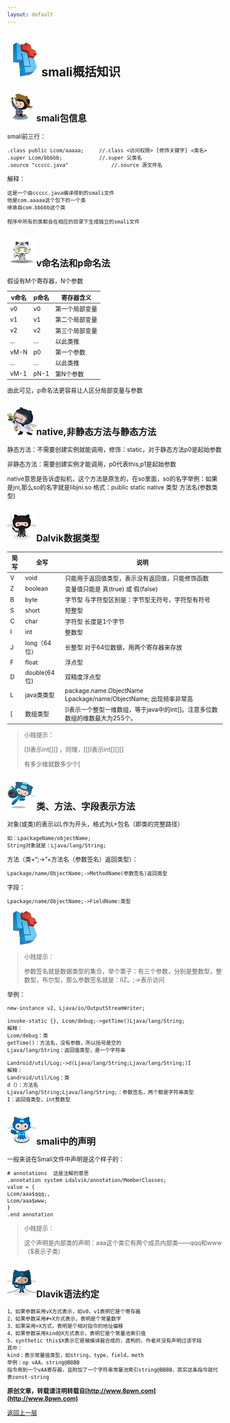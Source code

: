 ```yaml
---
layout: default
---
```

# ![](../img/hj.jpg)smali概括知识


## ![](../img/github8.png)smali包信息
smali前三行：
```
.class public Lcom/aaaaa;     //.class <访问权限> [修饰关键字] <类名>
.super Lcom/bbbbb;            //.super 父类名
.source "ccccc.java"              //.source 源文件名
```
解释：
```
这是一个由ccccc.java编译得到的smali文件
他是com.aaaaa这个包下的一个类
继承自com.bbbbb这个类

程序中所有的类都会在相应的目录下生成独立的smali文件
```
## ![](../img/github9.png)v命名法和p命名法

假设有M个寄存器，N个参数

| v命名 | p命名 | 寄存器含义 |
| ----- | ----- | ---------- |
| v0    | v0    |   第一个局部变量         |
| v1    | v1    |    第二个局部变量        |
| v2    | v2    |     第三个局部变量       |
| ...   | ...   |     以此类推       |
| vM-N  |   p0    |   第一个参数         |
| ...   |   ...    |     以此类推       |
| vM-1      |   pN-1    |    第N个参数        |

由此可见，p命名法更容易让人区分局部变量与参数
## ![](../img/github10.png)native,非静态方法与静态方法

静态方法：不需要创建实例就能调用，修饰：static，对于静态方法p0是起始参数

非静态方法：需要创建实例才能调用，p0代表this,p1是起始参数

native意思是告诉虚拟机，这个方法是原生的，在so里面，so的名字举例：如果是jni,那么so的名字就是libjni.so
格式：public static native 类型 方法名(参数类型)

## ![](../img/github11.png)Dalvik数据类型

| 简写 | 全写 | 说明 |
| ----- | ----- | ---------- |
| V  | void       |        只能用于返回值类型，表示没有返回值，只能修饰函数|
| Z  | boolean    |      变量值只能是 真(true) 或 假(false)|
| B  | byte      |          字节型    与字符型区别是：字节型无符号，字符型有符号|
| S  | short      |         短整型|
| C  | char      |          字符型    长度是1个字节|
| I  | int      |              整数型|
| J  | long（64位） |   长整型  对于64位数据，用两个寄存器来存放|
| F  | float      |           浮点型 |
| D  | double(64位) |  双精度浮点型|
| L  | java类类型   |      package.name.ObjectName Lpackage/name/ObjectName; 出现频率非常高|
| [   | 数组类型 | [I表示一个整型一维数组，等于java中的int[]。注意多位数数组的维数最大为255个。|

>小贱提示：
>
>[[I表示int[][] ，同理，[[[I表示int[][][]
>
>有多少维就数多少个[


## ![](../img/github12.png)类、方法、字段表示方法

对象(或类)的表示以L作为开头，格式为L+包名（即类的完整路径）
```
如：LpackageName/objectName;
String对象就是：Ljava/lang/String;
```
方法（类+“;->”+方法名（参数签名）返回类型）：
```
Lpackage/name/ObjectName;->MethodName(参数签名)返回类型
```
字段：
```
Lpackage/name/ObjectName;->FieldName:类型
```
![](../img/hj.jpg)
>小贱提示：
>
>参数签名就是数据类型的集合，举个栗子：有三个参数，分别是整数型，整数型，布尔型，那么参数签名就是：IIZ。;->表示访问


举例：
```
new-instance v2, Ljava/io/OutputStreamWriter;
```
```
invoke-static {}, Lcom/debug;->getTime()Ljava/lang/String;
解释：
Lcom/debug：类
getTime()：方法名，没有参数，所以括号是空的
Ljava/lang/String：返回值类型，是一个字符串
```
```
Landroid/util/Log;->d(Ljava/lang/String;Ljava/lang/String;)I
解释：
Landroid/util/Log：类
d（）：方法名
Ljava/lang/String;Ljava/lang/String;：参数签名，两个都是字符串类型
I：返回值类型，int整数型
```
## ![](../img/github13.png)smali中的声明
一般来说在Smali文件中声明是这个样子的：
```
# annotations  这是注解的意思
.annotation system Ldalvik/annotation/MemberClasses;
value = {
Lcom/aaa$qqq;,
Lcom/aaa$www;
}
.end annotation
```
>小贱提示：
>
>这个声明是内部类的声明：aaa这个类它有两个成员内部类——qqq和www（$表示子类）

## ![](../img/github14.png)Dlavik语法约定
```
1、如果参数采用vX方式表示，如v0，v1表明它是个寄存器
2、如果参数采用#+X方式表示，表明是个常量数字
3、如果采用+X方式，表明是个相对指令的地址偏移
4、如果参数采用kind@X方式表示，表明它是个常量池索引值
5、synthetic this$X表示它是被编译器合成的，虚构的，作者并没有声明过该字段
其中：
kind：表示常量值类型，如string，type，field，meth
举例：op vAA，string@BBBB
指令用到一个vAA寄存器，且附加了一个字符串常量池索引string@BBBB，其实这条指令就代表const-string
```




__原创文章，转载请注明转载自[http://www.8pwn.com](http://www.8pwn.com)__

[返回上一层](./reverse)
